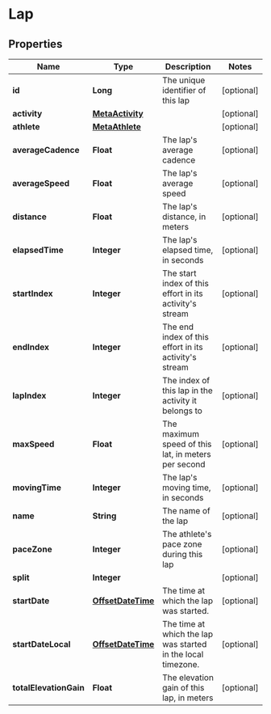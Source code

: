 # Lap

## Properties
Name | Type | Description | Notes
------------ | ------------- | ------------- | -------------
**id** | **Long** | The unique identifier of this lap |  [optional]
**activity** | [**MetaActivity**](MetaActivity.md) |  |  [optional]
**athlete** | [**MetaAthlete**](MetaAthlete.md) |  |  [optional]
**averageCadence** | **Float** | The lap&#x27;s average cadence |  [optional]
**averageSpeed** | **Float** | The lap&#x27;s average speed |  [optional]
**distance** | **Float** | The lap&#x27;s distance, in meters |  [optional]
**elapsedTime** | **Integer** | The lap&#x27;s elapsed time, in seconds |  [optional]
**startIndex** | **Integer** | The start index of this effort in its activity&#x27;s stream |  [optional]
**endIndex** | **Integer** | The end index of this effort in its activity&#x27;s stream |  [optional]
**lapIndex** | **Integer** | The index of this lap in the activity it belongs to |  [optional]
**maxSpeed** | **Float** | The maximum speed of this lat, in meters per second |  [optional]
**movingTime** | **Integer** | The lap&#x27;s moving time, in seconds |  [optional]
**name** | **String** | The name of the lap |  [optional]
**paceZone** | **Integer** | The athlete&#x27;s pace zone during this lap |  [optional]
**split** | **Integer** |  |  [optional]
**startDate** | [**OffsetDateTime**](OffsetDateTime.md) | The time at which the lap was started. |  [optional]
**startDateLocal** | [**OffsetDateTime**](OffsetDateTime.md) | The time at which the lap was started in the local timezone. |  [optional]
**totalElevationGain** | **Float** | The elevation gain of this lap, in meters |  [optional]
